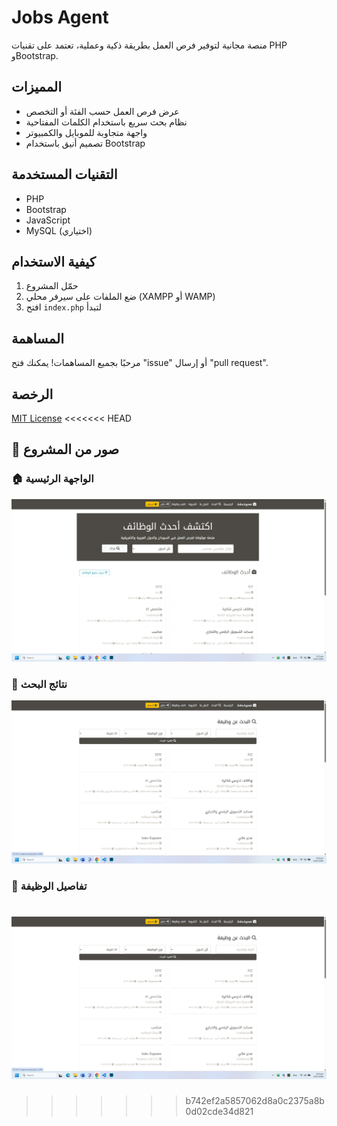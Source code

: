 # Jobs Agent

منصة مجانية لتوفير فرص العمل بطريقة ذكية وعملية، تعتمد على تقنيات PHP وBootstrap.

## المميزات

- عرض فرص العمل حسب الفئة أو التخصص
- نظام بحث سريع باستخدام الكلمات المفتاحية
- واجهة متجاوبة للموبايل والكمبيوتر
- تصميم أنيق باستخدام Bootstrap

## التقنيات المستخدمة

- PHP
- Bootstrap
- JavaScript
- MySQL (اختياري)

## كيفية الاستخدام

1. حمّل المشروع
2. ضع الملفات على سيرفر محلي (XAMPP أو WAMP)
3. افتح `index.php` لتبدأ

## المساهمة

مرحبًا بجميع المساهمات! يمكنك فتح "issue" أو إرسال "pull request".

## الرخصة

[MIT License](LICENSE)
<<<<<<< HEAD


## 🔎 صور من المشروع

### 🏠 الواجهة الرئيسية
![الواجهة الرئيسية](screenshots/homepage.png)

### 📄 نتائج البحث
![نتائج البحث](screenshots/search.png)

### 👤 تفاصيل الوظيفة
![تفاصيل الوظيفة](screenshots/details.png)
=======
>>>>>>> b742ef2a5857062d8a0c2375a8b0d02cde34d821
